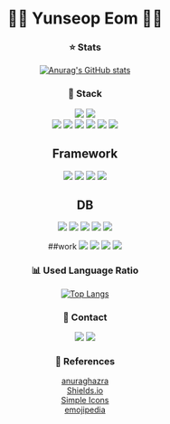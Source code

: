 
<div align="center">

# 🙋‍♂️ Yunseop Eom 🙋‍♂️
  
  ### ⭐ Stats
[![Anurag's GitHub stats](https://github-readme-stats.vercel.app/api?username=lh0156&show_icons=true&theme=react&hide=stars)](https://github.com/lh0156)

  
### 🔨 Stack


<img src="https://img.shields.io/badge/Java-007396?style=flat-square&logo=Java&logoColor=white">
<img src="https://img.shields.io/badge/JavaScript-F7DF1E?style=flat-square&logo=JavaScript&logoColor=black">

<br>
<img src="https://img.shields.io/badge/HTML5-E34F26?style=flat-square&logo=HTML5&logoColor=white">
<img src="https://img.shields.io/badge/CSS3-1572B6?style=flat-square&logo=CSS3&logoColor=white">
<img src="https://img.shields.io/badge/Bootstrap-7952B3?style=flat-square&logo=Bootstrap&logoColor=white">
<img src="https://img.shields.io/badge/jQuery-0769AD?style=flat-square&logo=jQuery&logoColor=white">
<img src="https://img.shields.io/badge/linux-FCC624?style=for-the-badge&logo=linux&logoColor=black"> 
<img src="https://img.shields.io/badge/apache tomcat-F8DC75?style=for-the-badge&logo=apachetomcat&logoColor=white">

## Framework
<img src="https://img.shields.io/badge/Spring-6DB33F.svg?&style=for-the-badge&logo=Spring&logoColor=white">
<img src="https://img.shields.io/badge/vue.js-4FC08D?style=for-the-badge&logo=vue.js&logoColor=white">
<img src="https://img.shields.io/badge/node.js-339933?style=for-the-badge&logo=Node.js&logoColor=white">
<img src="https://img.shields.io/badge/express-000000?style=for-the-badge&logo=express&logoColor=white">


  

## DB
<img src="https://img.shields.io/badge/oracle-F80000?style=for-the-badge&logo=oracle&logoColor=white"> 
<img src="https://img.shields.io/badge/mysql-4479A1?style=for-the-badge&logo=mysql&logoColor=white"> 
<img src="https://img.shields.io/badge/mariaDB-003545?style=for-the-badge&logo=mariaDB&logoColor=white"> 
<img src="https://img.shields.io/badge/mongoDB-47A248?style=for-the-badge&logo=MongoDB&logoColor=white">
<img src="https://img.shields.io/badge/firebase-FFCA28?style=for-the-badge&logo=firebase&logoColor=white">



##work
<img src="https://img.shields.io/badge/GitHub-181717?style=flat-square&logo=GitHub&logoColor=white">
<img src="https://img.shields.io/badge/Notion-000000?style=flat-square&logo=Notion&logoColor=white">
<img src="https://img.shields.io/badge/Slack-4A154B?style=flat-square&logo=Slack&logoColor=white">
<img src="https://img.shields.io/badge/Teams-6264A7?style=flat-square&logo=MicrosoftTeams&logoColor=white">





### 📊 Used Language Ratio
[![Top Langs](https://github-readme-stats.vercel.app/api/top-langs/?username=lh0156&theme=react&exclude_repo=class-source,lh0156)](https://github.com/lh0156)




### 🔔 Contact
<a href="mailto:lh0156@naver.com" target="_blank"><img src="https://img.shields.io/badge/Gmail-EA4335?style=flat-square&logo=Gmail&logoColor=white"></a>
<a href="https://www.notion.so/98c8e39e38c84f6fbc51e2fcd3cd8934" target="_blank"><img src="https://img.shields.io/badge/Portfolio-181717?style=flat-square&logo=GitHub&logoColor=white"></a>

  
### 🔎 References   
[anuraghazra](https://github.com/anuraghazra/github-readme-stats)   
[Shields.io](https://shields.io/)   
[Simple Icons](https://simpleicons.org/)   
[emojipedia](https://emojipedia.org/)


  
</div>

